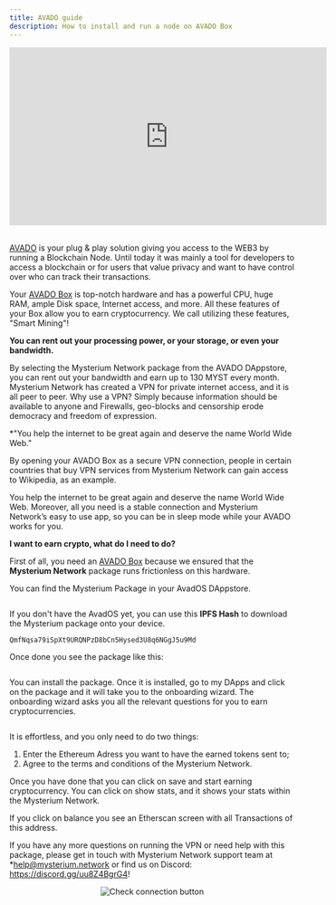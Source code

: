 ```yaml
---
title: AVADO guide
description: How to install and run a node on AVADO Box
---
```


<iframe width="560" height="315" src="https://www.youtube.com/embed/NUf_nGWte8c" title="YouTube video player" frameborder="0" allow="accelerometer; autoplay; clipboard-write; encrypted-media; gyroscope; picture-in-picture" allowfullscreen></iframe>
<br>
<br />

[AVADO](https://ava.do/earn-crypto) is your plug & play solution giving you access to the WEB3 by running a Blockchain Node. Until today it was mainly a tool for developers to access a blockchain or for users that value privacy and want to have control over who can track their transactions.

Your [AVADO Box](https://ava.do/earn-crypto) is top-notch hardware and has a powerful CPU, huge RAM, ample Disk space, Internet access, and more. All these features of your Box allow you to earn cryptocurrency. We call utilizing these features, "Smart Mining"!

**You can rent out your processing power, or your storage, or even your bandwidth.**

By selecting the Mysterium Network package from the AVADO DAppstore, you can rent out your bandwidth and earn up to 130 MYST every month. Mysterium Network has created a VPN for private internet access, and it is all peer to peer. Why use a VPN? Simply because information should be available to anyone and Firewalls, geo-blocks and censorship erode democracy and freedom of expression. 

*"You help the internet to be great again and deserve the name World Wide Web."

By opening your AVADO Box as a secure VPN connection, people in certain countries that buy VPN services from Mysterium Network can gain access to Wikipedia, as an example. 

You help the internet to be great again and deserve the name World Wide Web. Moreover, all you need is a stable connection and Mysterium Network’s easy to use app, so you can be in sleep mode while your AVADO works for you.

**I want to earn crypto, what do I need to do?**

First of all, you need an [AVADO Box](https://ava.do/earn-crypto) because we ensured that the **Mysterium Network** package runs frictionless on this hardware.

You can find the Mysterium Package in your AvadOS DAppstore.

<div style="text-align:center">
  <img src="https://github.com/mysteriumnetwork/documentation/blob/master/content/images/platforms/avado2.png" alt="" class="screenshot"/>
</div>

If you don't have the AvadOS yet, you can use this **IPFS Hash** to download the Mysterium package onto your device.

```bash
QmfNqsa79iSpXt9URQNPzD8bCn5Hysed3U8q6NGgJ5u9Md
```

Once done you see the package like this:

<div style="text-align:center">
  <img src="../images/platforms/testt.png" alt="" class="screenshot"/>
</div>

You can install the package. Once it is installed, go to my DApps and click on the package and it will take you to the onboarding wizard. The onboarding wizard asks you all the relevant questions for you to earn cryptocurrencies.

<div style="text-align:center">
  <img src="../images/platforms/avado3.png" alt="" class="screenshot"/>
</div>

It is effortless, and you only need to do two things:

1. Enter the Ethereum Adress you want to have the earned tokens sent to;
2. Agree to the terms and conditions of the Mysterium Network.

Once you have done that you can click on save and start earning cryptocurrency. You can click on show stats, and it shows your stats within the Mysterium Network.

If you click on balance you see an Etherscan screen with all Transactions of this address.

If you have any more questions on running the VPN or need help with this package, please get in touch with Mysterium Network support team at *help@mysterium.network or find us on Discord: https://discord.gg/uu8Z4BgrG4! 

<div style="text-align:center">
  <img src="../images/platforms/metamask.png" alt="Check connection button" class="screenshot"/>
</div>

